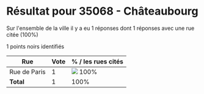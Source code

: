 # Résultat pour 35068 - Châteaubourg

Sur l'ensemble de la ville il y a eu 1 réponses dont 1 réponses avec une rue citée (100%)

1 points noirs identifiés

| Rue | Vote | % / les rues cités|
|-----|------|-------------------|
| Rue de Paris | 1 | <img src="../../img/bar_100.gif" />&nbsp;100%|
| **Total** | 1 | 100%|
